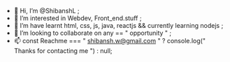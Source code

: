 - 👋 Hi, I’m @ShibanshL ;
- 👀 I’m interested in Webdev, Front_end.stuff ;
- 🌱 I’m have learnt html, css, js, java, reactjs && currently learning nodejs ;
- 💞️ I’m looking to collaborate on any == " opportunity " ; 
- 📫 const Reachme === " shibansh.w@gmail.com " ? console.log(" Thanks for contacting me ") : null;

<!---
ShibanshL/ShibanshL is a ✨ special ✨ repository because its `README.md` (this file) appears on your GitHub profile.
You can click the Preview link to take a look at your changes.
--->

